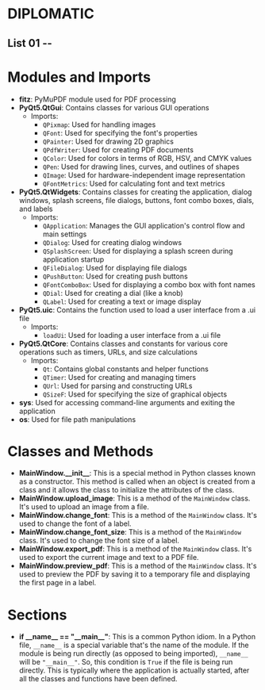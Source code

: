# DIPLOMATIC

## List 01 --

# Modules and Imports

- **fitz**: PyMuPDF module used for PDF processing
- **PyQt5.QtGui**: Contains classes for various GUI operations
  - Imports:
    - `QPixmap`: Used for handling images
    - `QFont`: Used for specifying the font's properties
    - `QPainter`: Used for drawing 2D graphics
    - `QPdfWriter`: Used for creating PDF documents
    - `QColor`: Used for colors in terms of RGB, HSV, and CMYK values
    - `QPen`: Used for drawing lines, curves, and outlines of shapes
    - `QImage`: Used for hardware-independent image representation
    - `QFontMetrics`: Used for calculating font and text metrics
- **PyQt5.QtWidgets**: Contains classes for creating the application, dialog windows, splash screens, file dialogs, buttons, font combo boxes, dials, and labels
  - Imports:
    - `QApplication`: Manages the GUI application's control flow and main settings
    - `QDialog`: Used for creating dialog windows
    - `QSplashScreen`: Used for displaying a splash screen during application startup
    - `QFileDialog`: Used for displaying file dialogs
    - `QPushButton`: Used for creating push buttons
    - `QFontComboBox`: Used for displaying a combo box with font names
    - `QDial`: Used for creating a dial (like a knob)
    - `QLabel`: Used for creating a text or image display
- **PyQt5.uic**: Contains the function used to load a user interface from a .ui file
  - Imports:
    - `loadUi`: Used for loading a user interface from a .ui file
- **PyQt5.QtCore**: Contains classes and constants for various core operations such as timers, URLs, and size calculations
  - Imports:
    - `Qt`: Contains global constants and helper functions
    - `QTimer`: Used for creating and managing timers
    - `QUrl`: Used for parsing and constructing URLs
    - `QSizeF`: Used for specifying the size of graphical objects
- **sys**: Used for accessing command-line arguments and exiting the application
- **os**: Used for file path manipulations

# Classes and Methods

- **MainWindow.\_\_init\_\_**: This is a special method in Python classes known as a constructor. This method is called when an object is created from a class and it allows the class to initialize the attributes of the class.
- **MainWindow.upload_image**: This is a method of the `MainWindow` class. It's used to upload an image from a file.
- **MainWindow.change_font**: This is a method of the `MainWindow` class. It's used to change the font of a label.
- **MainWindow.change_font_size**: This is a method of the `MainWindow` class. It's used to change the font size of a label.
- **MainWindow.export_pdf**: This is a method of the `MainWindow` class. It's used to export the current image and text to a PDF file.
- **MainWindow.preview_pdf**: This is a method of the `MainWindow` class. It's used to preview the PDF by saving it to a temporary file and displaying the first page in a label.

# Sections

- **if \_\_name\_\_ == "\_\_main\_\_"**: This is a common Python idiom. In a Python file, `__name__` is a special variable that's the name of the module. If the module is being run directly (as opposed to being imported), `__name__` will be `"__main__"`. So, this condition is `True` if the file is being run directly. This is typically where the application is actually started, after all the classes and functions have been defined.
